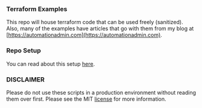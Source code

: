 ### Terraform Examples

This repo will house terraform code that can be used freely (sanitized). Also, many of the examples have articles that go with them from my blog at [https://automationadmin.com](https://automationadmin.com).

### Repo Setup

You can read about this setup [here](https://automationadmin.com/2022/08/github-actions-setup).

### DISCLAIMER 

Please do not use these scripts in a production environment without reading them over first. Please see the MIT [license](./LICENSE) for more information.